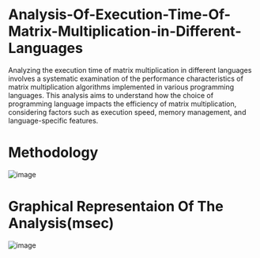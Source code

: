 # Analysis-Of-Execution-Time-Of-Matrix-Multiplication-in-Different-Languages
Analyzing the execution time of matrix multiplication in different languages involves a systematic examination of the performance characteristics of matrix multiplication algorithms implemented in various programming languages. This analysis aims to understand how the choice of programming language impacts the efficiency of matrix multiplication, considering factors such as execution speed, memory management, and language-specific features.

# Methodology

![image](https://github.com/user-attachments/assets/a3cc8406-db59-4079-85c6-18aeabe5932b)

# Graphical Representaion Of The Analysis(msec)

![image](https://github.com/user-attachments/assets/718ba597-fa57-437f-a989-807b364c069e)
